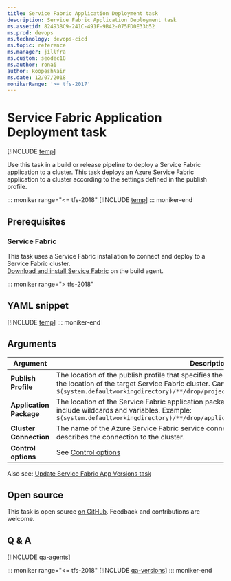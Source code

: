 ```yaml
---
title: Service Fabric Application Deployment task 
description: Service Fabric Application Deployment task
ms.assetid: 82493BC9-241C-491F-9B42-075FD0E33b52
ms.prod: devops
ms.technology: devops-cicd
ms.topic: reference
ms.manager: jillfra
ms.custom: seodec18
ms.author: ronai
author: RoopeshNair
ms.date: 12/07/2018
monikerRange: '>= tfs-2017'
---
```


# Service Fabric Application Deployment task

[!INCLUDE [temp](../../_shared/version-tfs-2017-rtm.md)]

Use this task in a build or release pipeline to deploy a Service Fabric application to a cluster.
This task deploys an Azure Service Fabric application to a cluster 
according to the settings defined in the publish profile.

::: moniker range="<= tfs-2018"
[!INCLUDE [temp](../../_shared/concept-rename-note.md)]
::: moniker-end

## Prerequisites

### Service Fabric
This task uses a Service Fabric installation to connect and 
deploy to a Service Fabric cluster.  
[Download and install Service Fabric](https://aka.ms/servicefabric) on the build agent.

::: moniker range="> tfs-2018"
## YAML snippet
[!INCLUDE [temp](../_shared/yaml/ServiceFabricDeployV1.md)]
::: moniker-end

## Arguments

| Argument | Description |
| -------- | ----------- |
| **Publish Profile** | The location of the publish profile that specifies the settings to use for deployment, including the location of the target Service Fabric cluster. Can include wildcards and variables. Example:<br />`$(system.defaultworkingdirectory)/**/drop/projectartifacts/**/PublishProfiles/Cloud.xml` |
| **Application Package** | The location of the Service Fabric application package to be deployed to the cluster. Can include wildcards and variables. Example: `$(system.defaultworkingdirectory)/**/drop/applicationpackage` |
| **Cluster Connection** | The name of the Azure Service Fabric service connection defined in the TS/TFS project that describes the connection to the cluster. |
| **Control options** | See [Control options](../../process/tasks.md#controloptions) |

Also see: [Update Service Fabric App Versions task](../utility/service-fabric-versioning.md)

## Open source

This task is open source [on GitHub](https://github.com/Microsoft/azure-pipelines-tasks). Feedback and contributions are welcome.

## Q & A
<!-- BEGINSECTION class="md-qanda" -->

[!INCLUDE [qa-agents](../../_shared/qa-agents.md)]

::: moniker range="<= tfs-2018"
[!INCLUDE [qa-versions](../../_shared/qa-versions.md)]
::: moniker-end

<!-- ENDSECTION -->
